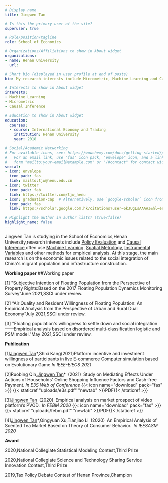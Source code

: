 ```yaml
---
# Display name
title: Jingwen Tan

# Is this the primary user of the site?
superuser: true

# Role/position/tagline
role: School of Economics

# Organizations/Affiliations to show in About widget
organizations:
- name: Henan University
  url: 

# Short bio (displayed in user profile at end of posts)
bio: My research interests include Micrometric, Machine Learning and Causal Inference

# Interests to show in About widget
interests:
- Machine Learning
- Micrometric
- Causal Inference

# Education to show in About widget
education:
  courses:
  - course: International Economy and Trading
    institution: Henan University
    year: 2018

# Social/Academic Networking
# For available icons, see: https://wowchemy.com/docs/getting-started/page-builder/#icons
#   For an email link, use "fas" icon pack, "envelope" icon, and a link in the
#   form "mailto:your-email@example.com" or "/#contact" for contact widget.
social:
- icon: envelope
  icon_pack: fas
  link: mailto:tjw@henu.edu.cn
- icon: twitter
  icon_pack: fab
  link: https://twitter.com/tjw_henu
- icon: graduation-cap  # Alternatively, use `google-scholar` icon from `ai` icon pack
  icon_pack: fas
  link: https://scholar.google.com.hk/citations?user=6kJUgLsAAAAJ&hl=en

# Highlight the author in author lists? (true/false)
highlight_name: false
---
```


Jingwen Tan is studying in the School of Economics,Henan University,research interests include <u>Policy Evaluation</u> and <u>Causal Inference</u>,often use <u>Machine Learning</u>, <u>Spatial Metrology</u>, <u>Instrumental Variables</u> and other methods for empirical analysis. At this stage, the main research is on the economic issues related to the social integration of China's migrant population and infrastructure construction.

**Working paper**
##Working paper

[1] "Subjective Intention of Floating Population from the Perspective of Property Rights:Based on the 2017 Floating Population Dynamics Monitoring Survey"June 2021,SSCI under review.

[2] “Air Quality and Resident Willingness of Floating Population: An Empirical Analysis from the Perspective of Urban and Rural Dual Economy”July 2021,SSCI under review.

[3] "Floating population's willingness to settle down and social integration——Empirical analysis based on disordered multi-classification logistic and PSM model."May 2021,SSCI under review.

**Publication**

[1]<u>Jingwen Tan</u>*,Shixi Kang(2021)Platform incentive and investment willingness of participants in live E-commerce
Computer simulation based on Evolutionary Game.<i>In IEEE-EIECS 2021</i>

[2]Ruobing Qin,<u>Jingwen Tan</u>* (2021) Study on Mediating Effects Under Actions of Households' Online Shopping Influence Factors and Cash-free Payment. <i>In E3S Web of Conference</i>
{{< icon name="download" pack="fas" >}} {{< staticref "uploads/e3s.pdf" "newtab" >}}PDF{{< /staticref >}}

[3]<u>Jingwen Tan</u> (2020) Empirical analysis on market prospect of video platform’s PVOD. *In FEBM 2020*
{{< icon name="download" pack="fas" >}} {{< staticref "uploads/febm.pdf" "newtab" >}}PDF{{< /staticref >}}

[4]<u>Jingwen Tan</u>*,Qingyuan Xu,Tianjiao Li (2020) An Empirical Analysis of Scented Tea Market Based on Theory of Consumer Behavior. *In IEESASM 2020*


**Award**

2020,National Collegiate Statistical Modeling Contest,Third Prize

2020,National Collegiate Science and Technology Sharing Service Innovation Contest,Third Prize

2019,Tax Policy Debate Contest of Henan Province,Champion

